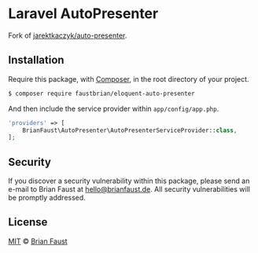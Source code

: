 # Laravel AutoPresenter

Fork of [jarektkaczyk/auto-presenter](https://github.com/jarektkaczyk/auto-presenter).

## Installation

Require this package, with [Composer](https://getcomposer.org/), in the root directory of your project.

``` bash
$ composer require faustbrian/eloquent-auto-presenter
```

And then include the service provider within `app/config/app.php`.

``` php
'providers' => [
    BrianFaust\AutoPresenter\AutoPresenterServiceProvider::class,
];
```

## Security

If you discover a security vulnerability within this package, please send an e-mail to Brian Faust at hello@brianfaust.de. All security vulnerabilities will be promptly addressed.

## License

[MIT](LICENSE) © [Brian Faust](https://brianfaust.de)
